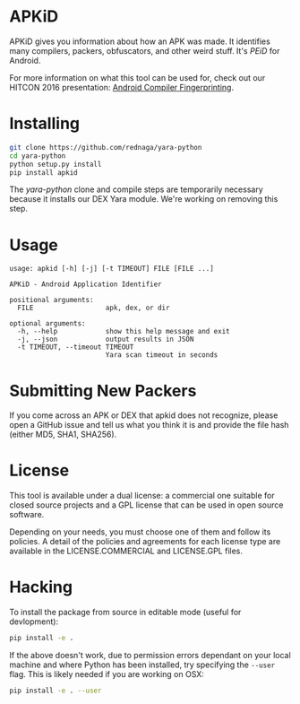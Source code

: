 # APKiD

APKiD gives you information about how an APK was made. It identifies many compilers, packers, obfuscators, and other weird stuff. It's _PEiD_ for Android.

For more information on what this tool can be used for, check out our HITCON 2016 presentation: [Android Compiler Fingerprinting](http://hitcon.org/2016/CMT/slide/day1-r0-e-1.pdf).

# Installing

```bash
git clone https://github.com/rednaga/yara-python
cd yara-python
python setup.py install
pip install apkid
```

The _yara-python_ clone and compile steps are temporarily necessary because it installs our DEX Yara module. We're working on removing this step.

# Usage

```
usage: apkid [-h] [-j] [-t TIMEOUT] FILE [FILE ...]

APKiD - Android Application Identifier

positional arguments:
  FILE                  apk, dex, or dir

optional arguments:
  -h, --help            show this help message and exit
  -j, --json            output results in JSON
  -t TIMEOUT, --timeout TIMEOUT
                        Yara scan timeout in seconds
```

# Submitting New Packers

If you come across an APK or DEX that apkid does not recognize, please open a GitHub issue and tell us what you think it is and provide the file hash (either MD5, SHA1, SHA256).

# License

This tool is available under a dual license: a commercial one suitable for closed source projects and a GPL license that can be used in open source software.

Depending on your needs, you must choose one of them and follow its policies. A detail of the policies and agreements for each license type are available in the LICENSE.COMMERCIAL and LICENSE.GPL files.

# Hacking

To install the package from source in editable mode (useful for devlopment):

```bash
pip install -e .
```

If the above doesn't work, due to permission errors dependant on your local machine and where Python has been installed, try specifying the `--user` flag. This is likely needed if you are working on OSX:

```bash
pip install -e . --user
```
